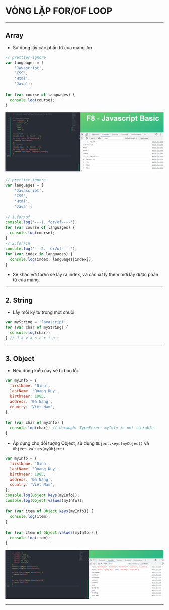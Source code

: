 # VÒNG LẶP FOR/OF LOOP

---

## Array

- Sử dụng lấy các phần tử của mảng Arr.

```js
// prettier-ignore
var languages = [
    'Javascript', 
    'CSS',
    'Html', 
    'Java'];

for (var course of languages) {
  console.log(course);
}
```

![Loop for/of](Javascript/f8.javascrip.basic/detail/phan03-050/images/001.png 'Loop for/of')

```js
// prettier-ignore
var languages = [
    'Javascript', 
    'CSS',
    'Html', 
    'Java'];

// 1.for/of
console.log('---1. for/of----');
for (var course of languages) {
  console.log(course);
}
// 2.for/in
console.log('---2. for/of----');
for (var index in languages) {
  console.log(index, languages[index]);
}
```

- Sẽ khác với for/in sẽ lấy ra index, và cần xử lý thêm mới lấy được phần tử của mảng.

---

## 2. String

- Lấy mỗi ký tự trong một chuỗi.

```js
var myString = 'Javascript';
for (var char of myString) {
  console.log(char);
} // J a v a s c r i p t
```

---

## 3. Object

- Nếu dùng kiểu này sẽ bị báo lỗi.

```js
var myInfo = {
  firstName: 'Dinh',
  lastName: 'Quang Duy',
  birthYear: 1985,
  address: 'Đà Nẵng',
  country: 'Việt Nam',
};

for (var char of myInfo) {
  console.log(char); // Uncaught TypeError: myInfo is not iterable
}
```

- Áp dụng cho đối tượng Object, sử dụng `Object.keys(myObject)` và `Object.values(myObject)`

```js
var myInfo = {
  firstName: 'Dinh',
  lastName: 'Quang Duy',
  birthYear: 1985,
  address: 'Đà Nẵng',
  country: 'Việt Nam',
};
console.log(Object.keys(myInfo));
console.log(Object.values(myInfo));

for (var item of Object.keys(myInfo)) {
  console.log(item);
}

for (var item of Object.values(myInfo)) {
  console.log(item);
}
```

![Loop for/of Object](Javascript/f8.javascrip.basic/detail/phan03-050/images/002.png 'Loop for/of Object')

---
